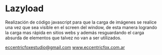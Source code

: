 # Lazyload
Realización de código  javascript para que la carga de imágenes se realice una vez que sea visible en el screen del window, de esta manera logrando la carga mas rápida en sitios webs y además resguardando el carga absurda de elementos que talvez no van a ser utilizados.

eccentricfoxestudio@gmail.com
www.eccentricfox.com.ar
